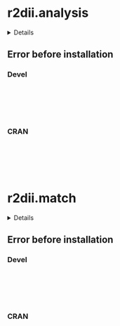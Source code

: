 # r2dii.analysis

<details>

* Version: 
* GitHub: https://github.com/2DegreesInvesting/r2dii.data
* Source code: NA
* Number of recursive dependencies: 0

</details>

## Error before installation

### Devel

```






```
### CRAN

```






```
# r2dii.match

<details>

* Version: 
* GitHub: https://github.com/2DegreesInvesting/r2dii.data
* Source code: NA
* Number of recursive dependencies: 0

</details>

## Error before installation

### Devel

```






```
### CRAN

```






```
